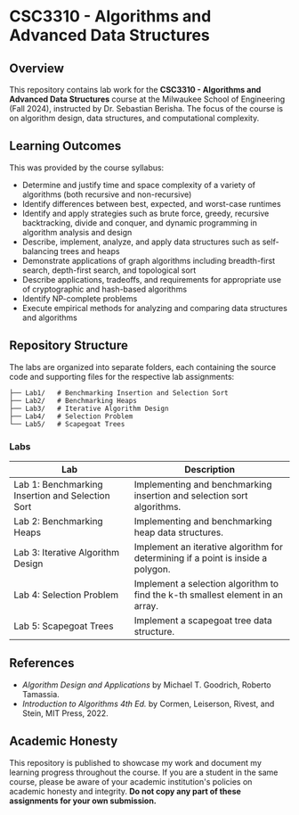 # CSC3310 - Algorithms and Advanced Data Structures

## Overview

This repository contains lab work for the **CSC3310 - Algorithms and Advanced Data Structures** course at the Milwaukee School of Engineering (Fall 2024), instructed by Dr. Sebastian Berisha. The focus of the course is on algorithm design, data structures, and computational complexity.

## Learning Outcomes

This was provided by the course syllabus:

- Determine and justify time and space complexity of a variety of algorithms (both recursive and non-recursive)
- Identify differences between best, expected, and worst-case runtimes
- Identify and apply strategies such as brute force, greedy, recursive backtracking, divide and conquer, and dynamic programming in algorithm analysis and design
- Describe, implement, analyze, and apply data structures such as self-balancing trees and heaps
- Demonstrate applications of graph algorithms including breadth-first search, depth-first search, and topological sort
- Describe applications, tradeoffs, and requirements for appropriate use of cryptographic and hash-based algorithms
- Identify NP-complete problems
- Execute empirical methods for analyzing and comparing data structures and algorithms

## Repository Structure

The labs are organized into separate folders, each containing the source code and supporting files for the respective lab assignments:

```shell
├── Lab1/   # Benchmarking Insertion and Selection Sort
├── Lab2/   # Benchmarking Heaps
├── Lab3/   # Iterative Algorithm Design
├── Lab4/   # Selection Problem
└── Lab5/   # Scapegoat Trees
```

### Labs

| Lab                                              | Description                                                                      |
|--------------------------------------------------|----------------------------------------------------------------------------------|
| Lab 1: Benchmarking Insertion and Selection Sort | Implementing and benchmarking insertion and selection sort algorithms.           |
| Lab 2: Benchmarking Heaps                        | Implementing and benchmarking heap data structures.                              |
| Lab 3: Iterative Algorithm Design                | Implement an iterative algorithm for determining if a point is inside a polygon. |
| Lab 4: Selection Problem                         | Implement a selection algorithm to find the k-th smallest element in an array.   |
| Lab 5: Scapegoat Trees                           | Implement a scapegoat tree data structure.                                       |

## References

- *Algorithm Design and Applications* by Michael T. Goodrich, Roberto Tamassia.
- *Introduction to Algorithms 4th Ed.* by Cormen, Leiserson, Rivest, and Stein, MIT Press, 2022.

## Academic Honesty

This repository is published to showcase my work and document my learning progress throughout the course. If you are a student in the same course, please be aware of your academic institution's policies on academic honesty and integrity. **Do not copy any part of these assignments for your own submission.**